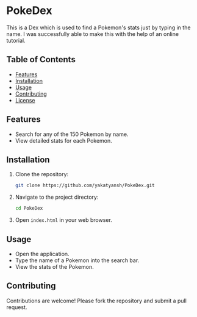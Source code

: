 # PokeDex

This is a Dex which is used to find a Pokemon's stats just by typing in the name. I was successfully able to make this with the help of an online tutorial.

## Table of Contents
- [Features](#features)
- [Installation](#installation)
- [Usage](#usage)
- [Contributing](#contributing)
- [License](#license)

## Features
- Search for any of the 150 Pokemon by name.
- View detailed stats for each Pokemon.

## Installation
1. Clone the repository:
    ```sh
    git clone https://github.com/yakatyansh/PokeDex.git
    ```
2. Navigate to the project directory:
    ```sh
    cd PokeDex
    ```
3. Open `index.html` in your web browser.

## Usage
- Open the application.
- Type the name of a Pokemon into the search bar.
- View the stats of the Pokemon.

## Contributing
Contributions are welcome! Please fork the repository and submit a pull request.
